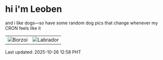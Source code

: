 # hi i'm Leoben

and i like dogs—so have some random dog pics that change whenever my CRON feels like it

|  |  |
|--------|----------|
| ![Borzoi](https://random-dog-vercel.vercel.app/api/random-borzoi?v=1761454730) | ![Labrador](https://random-dog-vercel.vercel.app/api/random-labrador?v=1761454730) |

Last updated: 2025-10-26 12:58 PHT

